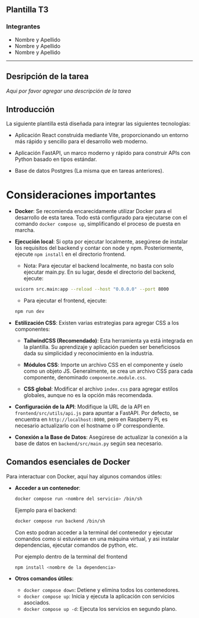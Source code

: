 ## Plantilla T3

### Integrantes

- Nombre y Apellido
- Nombre y Apellido
- Nombre y Apellido

---

## Desripción de la tarea

_Aqui por favor agregar una descripción de la tarea_

## Introducción

La siguiente plantilla está diseñada para integrar las siguientes tecnologías:

- Aplicación React construida mediante Vite, proporcionando un entorno más rápido y sencillo para el desarrollo web moderno.

- Aplicación FastAPI, un marco moderno y rápido para construir APIs con Python basado en tipos estándar.

- Base de datos Postgres (La misma que en tareas anteriores).


# Consideraciones importantes

- **Docker**: Se recomienda encarecidamente utilizar Docker para el desarrollo de esta tarea. Todo está configurado para ejecutarse con el comando `docker compose up`, simplificando el proceso de puesta en marcha.

- **Ejecución local**: Si opta por ejecutar localmente, asegúrese de instalar los requisitos del backend y contar con node y npm. Posteriormente, ejecute `npm install` en el directorio frontend.

  - Nota: Para ejecutar el backend localmente, no basta con solo ejecutar main.py. En su lugar, desde el directorio del backend, ejecute:
  ```bash
  uvicorn src.main:app --reload --host "0.0.0.0" --port 8000
  ```
  - Para ejecutar el frontend, ejecute:
  ```bash
  npm run dev
  ```

- **Estilización CSS**: Existen varias estrategias para agregar CSS a los componentes:

  - **TailwindCSS (Recomendado)**: Esta herramienta ya está integrada en la plantilla. Su aprendizaje y aplicación pueden ser beneficiosos dada su simplicidad y reconocimiento en la industria.

  - **Módulos CSS**: Importe un archivo CSS en el componente y úselo como un objeto JS. Generalmente, se crea un archivo CSS para cada componente, denominado `componente.module.css`.

  - **CSS global**: Modificar el archivo `index.css` para agregar estilos globales, aunque no es la opción más recomendada.

- **Configuración de la API**: Modifique la URL de la API en `frontend/src/utils/api.js` para apuntar a FastAPI. Por defecto, se encuentra en `http://localhost:8000`, pero en Raspberry Pi, es necesario actualizarlo con el hostname o IP correspondiente.

- **Conexión a la Base de Datos**: Asegúrese de actualizar la conexión a la base de datos en `backend/src/main.py` según sea necesario.

## Comandos esenciales de Docker

Para interactuar con Docker, aquí hay algunos comandos útiles:

- **Acceder a un contenedor**:
  ```bash
  docker compose run <nombre del servicio> /bin/sh
  ```
  Ejemplo para el backend:
  ```bash
  docker compose run backend /bin/sh
  ```

  Con esto podran acceder a la terminal del contenedor y ejecutar comandos como si estuvieran en una máquina virtual, y asi
  instalar dependencias, ejecutar comandos de python, etc.

  Por ejemplo dentro de la terminal del frontend

  ```bash
  npm install <nombre de la dependencia>
  ```

- **Otros comandos útiles**:
  - `docker compose down`: Detiene y elimina todos los contenedores.
  - `docker compose up`: Inicia y ejecuta la aplicación con servicios asociados.
  - `docker compose up -d`: Ejecuta los servicios en segundo plano.
